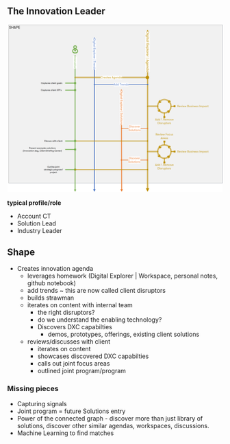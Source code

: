 ## The Innovation Leader

![trendSpotter](images/Shape.png)

**typical profile/role**
* Account CT
* Solution Lead
* Industry Leader


## Shape

* Creates innovation agenda
    * leverages homework (Digital Explorer | Workspace, personal notes, github notebook)
    * add trends ~ this are now called client disruptors
    * builds strawman
    * iterates on content with internal team
        * the right disruptors?
        * do we understand the enabling technology?
        * Discovers DXC capabilties
            * demos, prototypes, offerings, existing client solutions
    * reviews/discusses with client
        * iterates on content
        * showcases discovered DXC capabilties
        * calls out joint focus areas
        * outlined joint program/program


### Missing pieces
* Capturing signals
* Joint program = future Solutions entry
* Power of the connected graph - discover more than just library of solutions, discover other similar agendas, workspaces, discussions.
* Machine Learning to find matches
